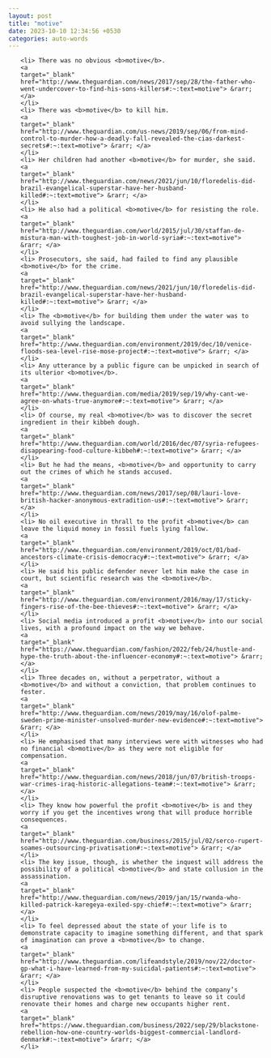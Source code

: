 ```yaml
---
layout: post
title: "motive"
date: 2023-10-10 12:34:56 +0530
categories: auto-words
---
```

<ol>

    <li> There was no obvious <b>motive</b>.
    <a 
    target="_blank" 
    href="http://www.theguardian.com/news/2017/sep/28/the-father-who-went-undercover-to-find-his-sons-killers#:~:text=motive"> &rarr; </a>
    </li>
    <li> There was <b>motive</b> to kill him.
    <a 
    target="_blank" 
    href="http://www.theguardian.com/us-news/2019/sep/06/from-mind-control-to-murder-how-a-deadly-fall-revealed-the-cias-darkest-secrets#:~:text=motive"> &rarr; </a>
    </li>
    <li> Her children had another <b>motive</b> for murder, she said.
    <a 
    target="_blank" 
    href="http://www.theguardian.com/news/2021/jun/10/floredelis-did-brazil-evangelical-superstar-have-her-husband-killed#:~:text=motive"> &rarr; </a>
    </li>
    <li> He also had a political <b>motive</b> for resisting the role.
    <a 
    target="_blank" 
    href="http://www.theguardian.com/world/2015/jul/30/staffan-de-mistura-man-with-toughest-job-in-world-syria#:~:text=motive"> &rarr; </a>
    </li>
    <li> Prosecutors, she said, had failed to find any plausible <b>motive</b> for the crime.
    <a 
    target="_blank" 
    href="http://www.theguardian.com/news/2021/jun/10/floredelis-did-brazil-evangelical-superstar-have-her-husband-killed#:~:text=motive"> &rarr; </a>
    </li>
    <li> The <b>motive</b> for building them under the water was to avoid sullying the landscape.
    <a 
    target="_blank" 
    href="http://www.theguardian.com/environment/2019/dec/10/venice-floods-sea-level-rise-mose-project#:~:text=motive"> &rarr; </a>
    </li>
    <li> Any utterance by a public figure can be unpicked in search of its ulterior <b>motive</b>.
    <a 
    target="_blank" 
    href="http://www.theguardian.com/media/2019/sep/19/why-cant-we-agree-on-whats-true-anymore#:~:text=motive"> &rarr; </a>
    </li>
    <li> Of course, my real <b>motive</b> was to discover the secret ingredient in their kibbeh dough.
    <a 
    target="_blank" 
    href="http://www.theguardian.com/world/2016/dec/07/syria-refugees-disappearing-food-culture-kibbeh#:~:text=motive"> &rarr; </a>
    </li>
    <li> But he had the means, <b>motive</b> and opportunity to carry out the crimes of which he stands accused.
    <a 
    target="_blank" 
    href="http://www.theguardian.com/news/2017/sep/08/lauri-love-british-hacker-anonymous-extradition-us#:~:text=motive"> &rarr; </a>
    </li>
    <li> No oil executive in thrall to the profit <b>motive</b> can leave the liquid money in fossil fuels lying fallow.
    <a 
    target="_blank" 
    href="http://www.theguardian.com/environment/2019/oct/01/bad-ancestors-climate-crisis-democracy#:~:text=motive"> &rarr; </a>
    </li>
    <li> He said his public defender never let him make the case in court, but scientific research was the <b>motive</b>.
    <a 
    target="_blank" 
    href="http://www.theguardian.com/environment/2016/may/17/sticky-fingers-rise-of-the-bee-thieves#:~:text=motive"> &rarr; </a>
    </li>
    <li> Social media introduced a profit <b>motive</b> into our social lives, with a profound impact on the way we behave.
    <a 
    target="_blank" 
    href="https://www.theguardian.com/fashion/2022/feb/24/hustle-and-hype-the-truth-about-the-influencer-economy#:~:text=motive"> &rarr; </a>
    </li>
    <li> Three decades on, without a perpetrator, without a <b>motive</b> and without a conviction, that problem continues to fester.
    <a 
    target="_blank" 
    href="http://www.theguardian.com/news/2019/may/16/olof-palme-sweden-prime-minister-unsolved-murder-new-evidence#:~:text=motive"> &rarr; </a>
    </li>
    <li> He emphasised that many interviews were with witnesses who had no financial <b>motive</b> as they were not eligible for compensation.
    <a 
    target="_blank" 
    href="http://www.theguardian.com/news/2018/jun/07/british-troops-war-crimes-iraq-historic-allegations-team#:~:text=motive"> &rarr; </a>
    </li>
    <li> They know how powerful the profit <b>motive</b> is and they worry if you get the incentives wrong that will produce horrible consequences.
    <a 
    target="_blank" 
    href="http://www.theguardian.com/business/2015/jul/02/serco-rupert-soames-outsourcing-privatisation#:~:text=motive"> &rarr; </a>
    </li>
    <li> The key issue, though, is whether the inquest will address the possibility of a political <b>motive</b> and state collusion in the assassination.
    <a 
    target="_blank" 
    href="http://www.theguardian.com/news/2019/jan/15/rwanda-who-killed-patrick-karegeya-exiled-spy-chief#:~:text=motive"> &rarr; </a>
    </li>
    <li> To feel depressed about the state of your life is to demonstrate capacity to imagine something different, and that spark of imagination can prove a <b>motive</b> to change.
    <a 
    target="_blank" 
    href="http://www.theguardian.com/lifeandstyle/2019/nov/22/doctor-gp-what-i-have-learned-from-my-suicidal-patients#:~:text=motive"> &rarr; </a>
    </li>
    <li> People suspected the <b>motive</b> behind the company’s disruptive renovations was to get tenants to leave so it could renovate their homes and charge new occupants higher rent.
    <a 
    target="_blank" 
    href="https://www.theguardian.com/business/2022/sep/29/blackstone-rebellion-how-one-country-worlds-biggest-commercial-landlord-denmark#:~:text=motive"> &rarr; </a>
    </li>